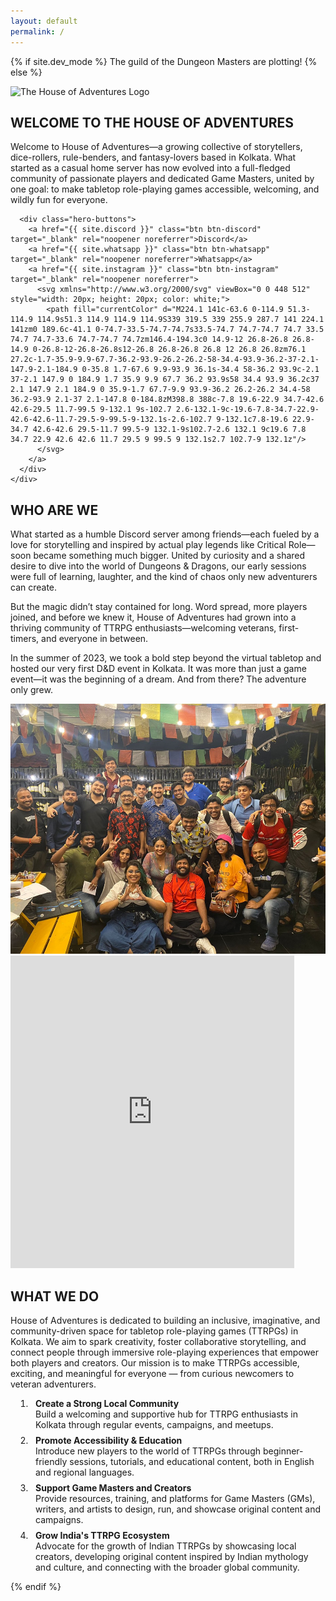 ```yaml
---
layout: default
permalink: /
---
```


{% if site.dev_mode %}
The guild of the Dungeon Masters are plotting!
{% else %}
<section class="hero">
  <div class="hero-container">
    <div class="hero-logo-container">
      <img src="{{ '/assets/images/logo.svg' | relative_url }}" alt="The House of Adventures Logo" class="hero-logo">
    </div>
    <div class="hero-content">
      <h2>WELCOME TO THE HOUSE OF ADVENTURES</h2>
      <p>Welcome to House of Adventures—a growing collective of storytellers, dice-rollers, rule-benders, and fantasy-lovers based in Kolkata. What started as a casual home server has now evolved into a full-fledged community of passionate players and dedicated Game Masters, united by one goal: to make tabletop role-playing games accessible, welcoming, and wildly fun for everyone.</p>
      
      <div class="hero-buttons">
        <a href="{{ site.discord }}" class="btn btn-discord" target="_blank" rel="noopener noreferrer">Discord</a>
        <a href="{{ site.whatsapp }}" class="btn btn-whatsapp" target="_blank" rel="noopener noreferrer">Whatsapp</a>
        <a href="{{ site.instagram }}" class="btn btn-instagram" target="_blank" rel="noopener noreferrer">
          <svg xmlns="http://www.w3.org/2000/svg" viewBox="0 0 448 512" style="width: 20px; height: 20px; color: white;">
            <path fill="currentColor" d="M224.1 141c-63.6 0-114.9 51.3-114.9 114.9s51.3 114.9 114.9 114.9S339 319.5 339 255.9 287.7 141 224.1 141zm0 189.6c-41.1 0-74.7-33.5-74.7-74.7s33.5-74.7 74.7-74.7 74.7 33.5 74.7 74.7-33.6 74.7-74.7 74.7zm146.4-194.3c0 14.9-12 26.8-26.8 26.8-14.9 0-26.8-12-26.8-26.8s12-26.8 26.8-26.8 26.8 12 26.8 26.8zm76.1 27.2c-1.7-35.9-9.9-67.7-36.2-93.9-26.2-26.2-58-34.4-93.9-36.2-37-2.1-147.9-2.1-184.9 0-35.8 1.7-67.6 9.9-93.9 36.1s-34.4 58-36.2 93.9c-2.1 37-2.1 147.9 0 184.9 1.7 35.9 9.9 67.7 36.2 93.9s58 34.4 93.9 36.2c37 2.1 147.9 2.1 184.9 0 35.9-1.7 67.7-9.9 93.9-36.2 26.2-26.2 34.4-58 36.2-93.9 2.1-37 2.1-147.8 0-184.8zM398.8 388c-7.8 19.6-22.9 34.7-42.6 42.6-29.5 11.7-99.5 9-132.1 9s-102.7 2.6-132.1-9c-19.6-7.8-34.7-22.9-42.6-42.6-11.7-29.5-9-99.5-9-132.1s-2.6-102.7 9-132.1c7.8-19.6 22.9-34.7 42.6-42.6 29.5-11.7 99.5-9 132.1-9s102.7-2.6 132.1 9c19.6 7.8 34.7 22.9 42.6 42.6 11.7 29.5 9 99.5 9 132.1s2.7 102.7-9 132.1z"/>
          </svg>
        </a>
      </div>
    </div>
  </div>
</section>

<section class="section who-are-we">
  <div class="section-container">
    <div class="section-text">
      <h2>WHO ARE WE</h2>
      <p>What started as a humble Discord server among friends—each fueled by a love for storytelling and inspired by actual play legends like Critical Role—soon became something much bigger. United by curiosity and a shared desire to dive into the world of Dungeons & Dragons, our early sessions were full of learning, laughter, and the kind of chaos only new adventurers can create.</p>
      <p>But the magic didn’t stay contained for long. Word spread, more players joined, and before we knew it, House of Adventures had grown into a thriving community of TTRPG enthusiasts—welcoming veterans, first-timers, and everyone in between.</p>
      <p>In the summer of 2023, we took a bold step beyond the virtual tabletop and hosted our very first D&D event in Kolkata. It was more than just a game event—it was the beginning of a dream. And from there? The adventure only grew.</p>
    </div>
    <div class="section-images image-grid">
      <!-- <div class="section-image-placeholder"></div>
      <div class="section-image-placeholder"></div>
      <div class="section-image-placeholder large"></div> -->
    <img src="/pages/poster.jpg" alt="Description" class="section-image large" style="width: auto; height: 400px; object-fit: cover;">
    </div>
  </div>
</section>

<section class="section what-we-do">
  <div class="section-container">
    <div class="section-images">
      <!-- <img src="{{ '/assets/images/discord-embed.png' | relative_url }}" alt="Discord Embed" class="discord-embed-img"> -->
      <iframe src="https://discord.com/widget?id=1039805790552338482&theme=dark" width="90%" height="500" allowtransparency="true" frameborder="0" sandbox="allow-popups allow-popups-to-escape-sandbox allow-same-origin allow-scripts"></iframe>
    </div>
    <div class="section-text">
      <h2>WHAT WE DO</h2>
      <p>House of Adventures is dedicated to building an inclusive, imaginative, and community-driven space for tabletop role-playing games (TTRPGs) in Kolkata. We aim to spark creativity, foster collaborative storytelling, and connect people through immersive role-playing experiences that empower both players and creators. Our mission is to make TTRPGs accessible, exciting, and meaningful for everyone — from curious newcomers to veteran adventurers.</p>
      <ol style="padding-left: 2rem;">
        <li style="margin-bottom: 0.5rem; padding-left: 0.5rem;"><strong>Create a Strong Local Community</strong><br>
        Build a welcoming and supportive hub for TTRPG enthusiasts in Kolkata through regular events, campaigns, and meetups.</li>
        <li style="margin-bottom: 0.5rem; padding-left: 0.5rem;"><strong>Promote Accessibility & Education</strong><br>
        Introduce new players to the world of TTRPGs through beginner-friendly sessions, tutorials, and educational content, both in English and regional languages.</li>
        <li style="margin-bottom: 0.5rem; padding-left: 0.5rem;"><strong>Support Game Masters and Creators</strong><br>
        Provide resources, training, and platforms for Game Masters (GMs), writers, and artists to design, run, and showcase original content and campaigns.</li>
        <li style="margin-bottom: 0.5rem; padding-left: 0.5rem;"><strong>Grow India's TTRPG Ecosystem</strong><br>
        Advocate for the growth of Indian TTRPGs by showcasing local creators, developing original content inspired by Indian mythology and culture, and connecting with the broader global community.</li>
      </ol>
    </div>
  </div>
</section>
{% endif %}
